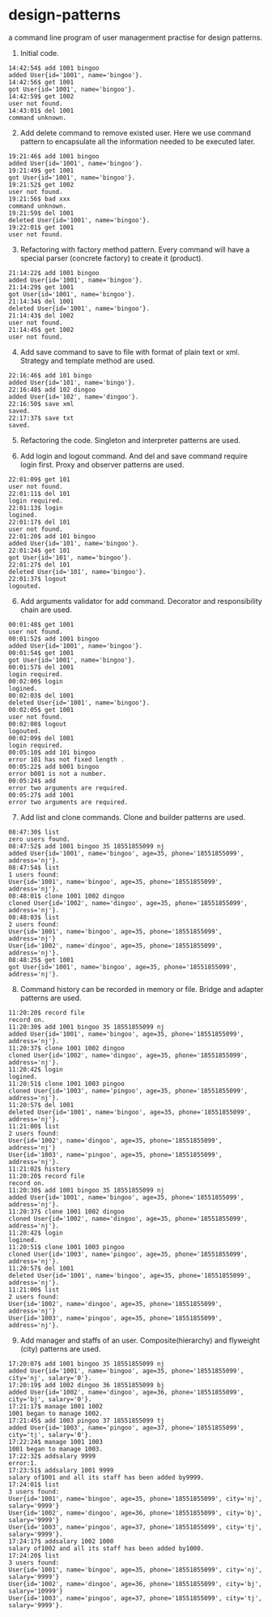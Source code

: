 design-patterns
===============

a command line program of user managerment practise for design patterns.

1. Initial code.

  ```
  14:42:54$ add 1001 bingoo
  added User{id='1001', name='bingoo'}.
  14:42:56$ get 1001
  got User{id='1001', name='bingoo'}.
  14:42:59$ get 1002
  user not found.
  14:43:01$ del 1001
  command unknown.
  ```
2. Add delete command to remove existed user. Here we use command pattern to encapsulate all the information needed to be executed later.

  ```
  19:21:46$ add 1001 bingoo
  added User{id='1001', name='bingoo'}.
  19:21:49$ get 1001
  got User{id='1001', name='bingoo'}.
  19:21:52$ get 1002
  user not found.
  19:21:56$ bad xxx
  command unknown.
  19:21:59$ del 1001
  deleted User{id='1001', name='bingoo'}.
  19:22:01$ get 1001
  user not found.
  ```

3. Refactoring with factory method pattern. Every command will have a special parser (concrete factory) to create it (product).

  ```
  21:14:22$ add 1001 bingoo
  added User{id='1001', name='bingoo'}.
  21:14:29$ get 1001
  got User{id='1001', name='bingoo'}.
  21:14:34$ del 1001
  deleted User{id='1001', name='bingoo'}.
  21:14:43$ del 1002
  user not found.
  21:14:45$ get 1002
  user not found.
  ```

4. Add save command to save to file with format of plain text or xml. Strategy and template method are used.

  ```
  22:16:46$ add 101 bingo
  added User{id='101', name='bingo'}.
  22:16:48$ add 102 dingoo
  added User{id='102', name='dingoo'}.
  22:16:50$ save xml
  saved.
  22:17:37$ save txt
  saved.
  ```

5. Refactoring the code. Singleton and interpreter patterns are used.

6. Add login and logout command. And del and save command require login first. Proxy and observer patterns are used.

  ```
  22:01:09$ get 101
  user not found.
  22:01:11$ del 101
  login required.
  22:01:13$ login
  logined.
  22:01:17$ del 101
  user not found.
  22:01:20$ add 101 bingoo
  added User{id='101', name='bingoo'}.
  22:01:24$ get 101
  got User{id='101', name='bingoo'}.
  22:01:27$ del 101
  deleted User{id='101', name='bingoo'}.
  22:01:37$ logout
  logouted.
  ```
6. Add arguments validator for add command. Decorator and responsibility chain are used.

  ```
  00:01:48$ get 1001
  user not found.
  00:01:52$ add 1001 bingoo
  added User{id='1001', name='bingoo'}.
  00:01:54$ get 1001
  got User{id='1001', name='bingoo'}.
  00:01:57$ del 1001
  login required.
  00:02:00$ login
  logined.
  00:02:03$ del 1001
  deleted User{id='1001', name='bingoo'}.
  00:02:05$ get 1001
  user not found.
  00:02:08$ logout
  logouted.
  00:02:09$ del 1001
  login required.
  00:05:10$ add 101 bingoo
  error 101 has not fixed length .
  00:05:22$ add b001 bingoo
  error b001 is not a number.
  00:05:24$ add
  error two arguments are required.
  00:05:27$ add 1001
  error two arguments are required.
  ```

7. Add list and clone commands. Clone and builder patterns are used.

  ```
  08:47:30$ list
  zero users found.
  08:47:52$ add 1001 bingoo 35 18551855099 nj
  added User{id='1001', name='bingoo', age=35, phone='18551855099', address='nj'}.
  08:47:54$ list
  1 users found:
  User{id='1001', name='bingoo', age=35, phone='18551855099', address='nj'}.
  08:48:01$ clone 1001 1002 dingoo
  cloned User{id='1002', name='dingoo', age=35, phone='18551855099', address='nj'}.
  08:48:03$ list
  2 users found:
  User{id='1001', name='bingoo', age=35, phone='18551855099', address='nj'}
  User{id='1002', name='dingoo', age=35, phone='18551855099', address='nj'}.
  08:48:25$ get 1001
  got User{id='1001', name='bingoo', age=35, phone='18551855099', address='nj'}.
  ```

8. Command history can be recorded in memory or file. Bridge and adapter patterns are used.
  ```
  11:20:20$ record file
  record on.
  11:20:30$ add 1001 bingoo 35 18551855099 nj
  added User{id='1001', name='bingoo', age=35, phone='18551855099', address='nj'}.
  11:20:37$ clone 1001 1002 dingoo
  cloned User{id='1002', name='dingoo', age=35, phone='18551855099', address='nj'}.
  11:20:42$ login
  logined.
  11:20:51$ clone 1001 1003 pingoo
  cloned User{id='1003', name='pingoo', age=35, phone='18551855099', address='nj'}.
  11:20:57$ del 1001
  deleted User{id='1001', name='bingoo', age=35, phone='18551855099', address='nj'}.
  11:21:00$ list
  2 users found:
  User{id='1002', name='dingoo', age=35, phone='18551855099', address='nj'}
  User{id='1003', name='pingoo', age=35, phone='18551855099', address='nj'}.
  11:21:02$ history
  11:20:20$ record file
  record on.
  11:20:30$ add 1001 bingoo 35 18551855099 nj
  added User{id='1001', name='bingoo', age=35, phone='18551855099', address='nj'}.
  11:20:37$ clone 1001 1002 dingoo
  cloned User{id='1002', name='dingoo', age=35, phone='18551855099', address='nj'}.
  11:20:42$ login
  logined.
  11:20:51$ clone 1001 1003 pingoo
  cloned User{id='1003', name='pingoo', age=35, phone='18551855099', address='nj'}.
  11:20:57$ del 1001
  deleted User{id='1001', name='bingoo', age=35, phone='18551855099', address='nj'}.
  11:21:00$ list
  2 users found:
  User{id='1002', name='dingoo', age=35, phone='18551855099', address='nj'}
  User{id='1003', name='pingoo', age=35, phone='18551855099', address='nj'}.
  ```

9. Add manager and staffs of an user. Composite(hierarchy) and flyweight (city) patterns are used.

  ```
  17:20:07$ add 1001 bingoo 35 18551855099 nj
  added User{id='1001', name='bingoo', age=35, phone='18551855099', city='nj', salary='0'}.
  17:20:19$ add 1002 dingoo 36 18551855099 bj
  added User{id='1002', name='dingoo', age=36, phone='18551855099', city='bj', salary='0'}.
  17:21:17$ manage 1001 1002
  1001 began to manage 1002.
  17:21:45$ add 1003 pingoo 37 18551855099 tj
  added User{id='1003', name='pingoo', age=37, phone='18551855099', city='tj', salary='0'}.
  17:22:24$ manage 1001 1003
  1001 began to manage 1003.
  17:22:32$ addsalary 9999
  error:1.
  17:23:51$ addsalary 1001 9999
  salary of1001 and all its staff has been added by9999.
  17:24:01$ list
  3 users found:
  User{id='1001', name='bingoo', age=35, phone='18551855099', city='nj', salary='9999'}
  User{id='1002', name='dingoo', age=36, phone='18551855099', city='bj', salary='9999'}
  User{id='1003', name='pingoo', age=37, phone='18551855099', city='tj', salary='9999'}.
  17:24:17$ addsalary 1002 1000
  salary of1002 and all its staff has been added by1000.
  17:24:20$ list
  3 users found:
  User{id='1001', name='bingoo', age=35, phone='18551855099', city='nj', salary='9999'}
  User{id='1002', name='dingoo', age=36, phone='18551855099', city='bj', salary='10999'}
  User{id='1003', name='pingoo', age=37, phone='18551855099', city='tj', salary='9999'}.
  ```